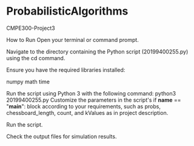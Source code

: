 # ProbabilisticAlgorithms
CMPE300-Project3

How to Run
Open your terminal or command prompt.

Navigate to the directory containing the Python script (20199400255.py) using the cd command.

Ensure you have the required libraries installed:

numpy
math
time

Run the script using Python 3 with the following command:
python3 20199400255.py
Customize the parameters in the script's if __name__ == "__main__": block according to your requirements, such as probs, chessboard_length, count, and kValues as in project description.

Run the script.

Check the output files for simulation results.
